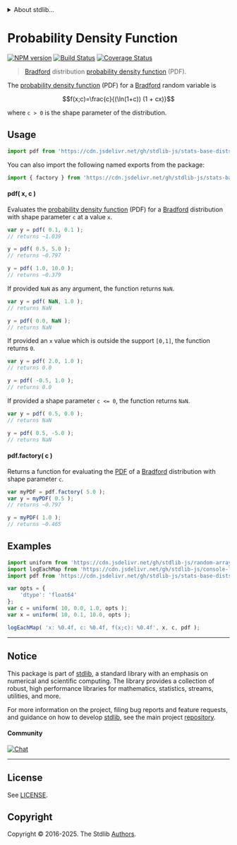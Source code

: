 <!--

@license Apache-2.0

Copyright (c) 2025 The Stdlib Authors.

Licensed under the Apache License, Version 2.0 (the "License");
you may not use this file except in compliance with the License.
You may obtain a copy of the License at

   http://www.apache.org/licenses/LICENSE-2.0

Unless required by applicable law or agreed to in writing, software
distributed under the License is distributed on an "AS IS" BASIS,
WITHOUT WARRANTIES OR CONDITIONS OF ANY KIND, either express or implied.
See the License for the specific language governing permissions and
limitations under the License.

-->


<details>
  <summary>
    About stdlib...
  </summary>
  <p>We believe in a future in which the web is a preferred environment for numerical computation. To help realize this future, we've built stdlib. stdlib is a standard library, with an emphasis on numerical and scientific computation, written in JavaScript (and C) for execution in browsers and in Node.js.</p>
  <p>The library is fully decomposable, being architected in such a way that you can swap out and mix and match APIs and functionality to cater to your exact preferences and use cases.</p>
  <p>When you use stdlib, you can be absolutely certain that you are using the most thorough, rigorous, well-written, studied, documented, tested, measured, and high-quality code out there.</p>
  <p>To join us in bringing numerical computing to the web, get started by checking us out on <a href="https://github.com/stdlib-js/stdlib">GitHub</a>, and please consider <a href="https://opencollective.com/stdlib">financially supporting stdlib</a>. We greatly appreciate your continued support!</p>
</details>

# Probability Density Function

[![NPM version][npm-image]][npm-url] [![Build Status][test-image]][test-url] [![Coverage Status][coverage-image]][coverage-url] <!-- [![dependencies][dependencies-image]][dependencies-url] -->

> [Bradford][bradford-distribution] distribution [probability density function][pdf] (PDF).

<section class="intro">

The [probability density function][pdf] (PDF) for a [Bradford][bradford-distribution] random variable is

<!-- <equation class="equation" label="eq:bradford_pdf" align="center" raw="f(x;c)=\frac{c}{(\ln(1+c)) (1 + cx)}" alt="Probability density function (PDF) for a Bradford distribution."> -->

```math
f(x;c)=\frac{c}{(\ln(1+c)) (1 + cx)}
```

<!-- <div class="equation" align="center" data-raw-text="f(x;c)=\frac{c}{(\ln(1+c)) (1 + cx)}" data-equation="eq:bradford_pdf">
    <img src="https://cdn.jsdelivr.net/gh/stdlib-js/stdlib@51534079fef45e990850102147e8945fb023d1d0/lib/node_modules/@stdlib/stats/base/dists/bradford/pdf/docs/img/equation_bradford_pdf.svg" alt="Probability density function (PDF) for a Bradford distribution.">
    <br>
</div> -->

<!-- </equation> -->

where `c > 0` is the shape parameter of the distribution.

</section>

<!-- /.intro -->



<section class="usage">

## Usage

```javascript
import pdf from 'https://cdn.jsdelivr.net/gh/stdlib-js/stats-base-dists-bradford-pdf@deno/mod.js';
```

You can also import the following named exports from the package:

```javascript
import { factory } from 'https://cdn.jsdelivr.net/gh/stdlib-js/stats-base-dists-bradford-pdf@deno/mod.js';
```

#### pdf( x, c )

Evaluates the [probability density function][pdf] (PDF) for a [Bradford][bradford-distribution] distribution with shape parameter `c` at a value `x`.

```javascript
var y = pdf( 0.1, 0.1 );
// returns ~1.039

y = pdf( 0.5, 5.0 );
// returns ~0.797

y = pdf( 1.0, 10.0 );
// returns ~0.379
```

If provided `NaN` as any argument, the function returns `NaN`.

```javascript
var y = pdf( NaN, 1.0 );
// returns NaN

y = pdf( 0.0, NaN );
// returns NaN
```

If provided an `x` value which is outside the support `[0,1]`, the function returns `0`.

```javascript
var y = pdf( 2.0, 1.0 );
// returns 0.0

y = pdf( -0.5, 1.0 );
// returns 0.0
```

If provided a shape parameter `c <= 0`, the function returns `NaN`.

```javascript
var y = pdf( 0.5, 0.0 );
// returns NaN

y = pdf( 0.5, -5.0 );
// returns NaN
```

#### pdf.factory( c )

Returns a function for evaluating the [PDF][pdf] of a [Bradford][bradford-distribution] distribution with shape parameter `c`.

```javascript
var myPDF = pdf.factory( 5.0 );
var y = myPDF( 0.5 );
// returns ~0.797

y = myPDF( 1.0 );
// returns ~0.465
```

</section>

<!-- /.usage -->

<section class="examples">

## Examples

<!-- eslint no-undef: "error" -->

```javascript
import uniform from 'https://cdn.jsdelivr.net/gh/stdlib-js/random-array-uniform@deno/mod.js';
import logEachMap from 'https://cdn.jsdelivr.net/gh/stdlib-js/console-log-each-map@deno/mod.js';
import pdf from 'https://cdn.jsdelivr.net/gh/stdlib-js/stats-base-dists-bradford-pdf@deno/mod.js';

var opts = {
    'dtype': 'float64'
};
var c = uniform( 10, 0.0, 1.0, opts );
var x = uniform( 10, 0.1, 10.0, opts );

logEachMap( 'x: %0.4f, c: %0.4f, f(x;c): %0.4f', x, c, pdf );
```

</section>

<!-- /.examples -->

<!-- C interface documentation. -->



<!-- Section for related `stdlib` packages. Do not manually edit this section, as it is automatically populated. -->

<section class="related">

</section>

<!-- /.related -->

<!-- Section for all links. Make sure to keep an empty line after the `section` element and another before the `/section` close. -->


<section class="main-repo" >

* * *

## Notice

This package is part of [stdlib][stdlib], a standard library with an emphasis on numerical and scientific computing. The library provides a collection of robust, high performance libraries for mathematics, statistics, streams, utilities, and more.

For more information on the project, filing bug reports and feature requests, and guidance on how to develop [stdlib][stdlib], see the main project [repository][stdlib].

#### Community

[![Chat][chat-image]][chat-url]

---

## License

See [LICENSE][stdlib-license].


## Copyright

Copyright &copy; 2016-2025. The Stdlib [Authors][stdlib-authors].

</section>

<!-- /.stdlib -->

<!-- Section for all links. Make sure to keep an empty line after the `section` element and another before the `/section` close. -->

<section class="links">

[npm-image]: http://img.shields.io/npm/v/@stdlib/stats-base-dists-bradford-pdf.svg
[npm-url]: https://npmjs.org/package/@stdlib/stats-base-dists-bradford-pdf

[test-image]: https://github.com/stdlib-js/stats-base-dists-bradford-pdf/actions/workflows/test.yml/badge.svg?branch=main
[test-url]: https://github.com/stdlib-js/stats-base-dists-bradford-pdf/actions/workflows/test.yml?query=branch:main

[coverage-image]: https://img.shields.io/codecov/c/github/stdlib-js/stats-base-dists-bradford-pdf/main.svg
[coverage-url]: https://codecov.io/github/stdlib-js/stats-base-dists-bradford-pdf?branch=main

<!--

[dependencies-image]: https://img.shields.io/david/stdlib-js/stats-base-dists-bradford-pdf.svg
[dependencies-url]: https://david-dm.org/stdlib-js/stats-base-dists-bradford-pdf/main

-->

[chat-image]: https://img.shields.io/gitter/room/stdlib-js/stdlib.svg
[chat-url]: https://app.gitter.im/#/room/#stdlib-js_stdlib:gitter.im

[stdlib]: https://github.com/stdlib-js/stdlib

[stdlib-authors]: https://github.com/stdlib-js/stdlib/graphs/contributors

[umd]: https://github.com/umdjs/umd
[es-module]: https://developer.mozilla.org/en-US/docs/Web/JavaScript/Guide/Modules

[deno-url]: https://github.com/stdlib-js/stats-base-dists-bradford-pdf/tree/deno
[deno-readme]: https://github.com/stdlib-js/stats-base-dists-bradford-pdf/blob/deno/README.md
[umd-url]: https://github.com/stdlib-js/stats-base-dists-bradford-pdf/tree/umd
[umd-readme]: https://github.com/stdlib-js/stats-base-dists-bradford-pdf/blob/umd/README.md
[esm-url]: https://github.com/stdlib-js/stats-base-dists-bradford-pdf/tree/esm
[esm-readme]: https://github.com/stdlib-js/stats-base-dists-bradford-pdf/blob/esm/README.md
[branches-url]: https://github.com/stdlib-js/stats-base-dists-bradford-pdf/blob/main/branches.md

[stdlib-license]: https://raw.githubusercontent.com/stdlib-js/stats-base-dists-bradford-pdf/main/LICENSE

[pdf]: https://en.wikipedia.org/wiki/Probability_density_function

[bradford-distribution]: https://en.wikipedia.org/wiki/Bradford%27s_law

</section>

<!-- /.links -->
